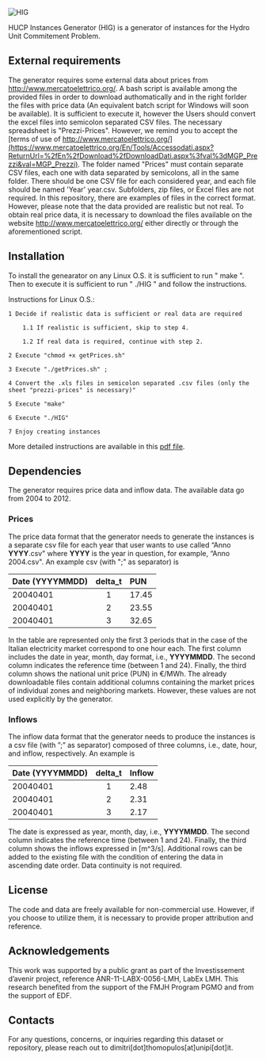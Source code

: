 ![HIG](https://github.com/dimitri-thomopulos/hig/assets/62555073/57f38900-49cc-4b05-aefa-414ea196e550)


 HUCP Instances Generator (HIG) is a generator of instances for the Hydro Unit Commitement Problem.

## External requirements
The generator requires some external data about prices from 
http://www.mercatoelettrico.org/.
A bash script is available among the provided files in order to download 
authomatically 
and in the right forlder the files with price data (An equivalent batch script 
for Windows will soon be available). It is sufficient to execute it, however 
the Users should convert the excel files into semicolon separated CSV files.
The necessary spreadsheet is "Prezzi-Prices". However, we remind you to accept the [terms of use of http://www.mercatoelettrico.org/](https://www.mercatoelettrico.org/En/Tools/Accessodati.aspx?ReturnUrl=%2fEn%2fDownload%2fDownloadDati.aspx%3fval%3dMGP_Prezzi&val=MGP_Prezzi).
The folder named "Prices" must contain separate CSV files, each one with data separated by semicolons, all in the same folder. There should be one CSV file for each considered year, and each file should be named 'Year' year.csv. Subfolders, zip files, or Excel files are not required. In this repository, there are examples of files in the correct format. However, please note that the data provided are realistic but not real. To obtain real price data, it is necessary to download the files available on the website http://www.mercatoelettrico.org/ either directly or through the aforementioned script.

## Installation
To install the genearator on any Linux O.S. it is sufficient to run " make ".
Then to execute it is sufficient to run " ./HIG " and follow the instructions.

Instructions for Linux O.S.:

	1 Decide if realistic data is sufficient or real data are required
	
		1.1 If realistic is sufficient, skip to step 4.
	
		1.2 If real data is required, continue with step 2.
	
 	2 Execute "chmod +x getPrices.sh"
	
	3 Execute "./getPrices.sh" ;
	
	4 Convert the .xls files in semicolon separated .csv files (only the sheet "prezzi-prices" is necessary)"
	
	5 Execute "make"
	
	6 Execute "./HIG"
	
	7 Enjoy creating instances
	
More detailed instructions are available in this [pdf file](https://github.com/dimitri-thomopulos/hig/blob/master/Instructions%20for%20using%20HIG%20genearator%20on%20Linux.pdf).
	
## Dependencies

The generator requires price data and inflow data. The available data go from 2004 to 2012.

### Prices
The price data format that the generator needs to generate the instances is a separate csv file for each year that user wants to use called “Anno **YYYY**.csv" where **YYYY** is the year in question, for example, “Anno 2004.csv". An example csv (with ";" as separator) is

| Date (YYYYMMDD)| delta_t | PUN |
|:----------|:-------:|:----------|
| 20040401 | 1 | 17.45 |
| 20040401 | 2 | 23.55 |
| 20040401 | 3 | 32.65 |

In the table are represented only the first 3 periods that in the case of the Italian electricity market correspond to one hour each. The first column includes the date in year, month, day format, i.e., **YYYYMMDD**. The second column indicates the reference time (between 1 and 24). Finally, the third column shows the national unit price (PUN) in €/MWh. The already downloadable files contain additional columns containing the market prices of individual zones and neighboring markets. However, these values are not used explicitly by the generator.

### Inflows 
The inflow data format that the generator needs to produce the instances is a csv file (with ”;” as separator) composed of three columns, i.e., date, hour, and inflow, respectively. An example is

| Date (YYYYMMDD)| delta_t | Inflow |
|:----------|:-------:|:----------|
| 20040401 | 1 | 2.48 |
| 20040401 | 2 | 2.31 |
| 20040401 | 3 | 2.17 |

The date is expressed as year, month, day, i.e., **YYYYMMDD**. The second column indicates the reference time (between 1 and 24). Finally, the third column shows the inflows expressed in [m^3/s]. Additional rows can be added to the existing file with the condition of entering the data in ascending date order. Data continuity is not required.

## License
The code and data are freely available for non-commercial use. However, if you choose to utilize them, it is necessary to provide proper attribution and reference.

## Acknowledgements
This work was supported by a public grant as part of the Investissement d’avenir project, reference ANR-11-LABX-0056-LMH, LabEx LMH. This research benefited from the support of the FMJH Program PGMO and from the support of EDF.

##  Contacts
For any questions, concerns, or inquiries regarding this dataset or repository, please reach out to dimitri[dot]thomopulos[at]unipi[dot]it.
